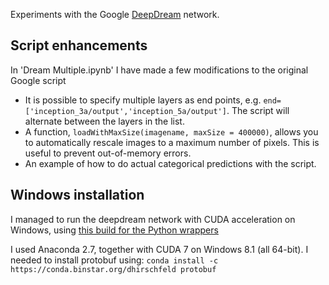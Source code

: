 Experiments with the Google [DeepDream](https://github.com/google/deepdream/blob/master/dream.ipynb) network.

## Script enhancements

In 'Dream Multiple.ipynb' I have made a few modifications to the original Google script
- It is possible to specify multiple layers as end points, e.g. `end= ['inception_3a/output','inception_5a/output']`. The script will alternate between the layers in the list.
- A function, `loadWithMaxSize(imagename, maxSize = 400000)`, allows you to automatically rescale images to a maximum number of pixels. This is useful to prevent out-of-memory errors.
- An example of how to do actual categorical predictions with the script.

## Windows installation

I managed to run the deepdream network with CUDA acceleration on Windows, using [this build for the Python wrappers](
https://github.com/drakh/caffe-win-python-anaconda/)

I used Anaconda 2.7, together with CUDA 7 on Windows 8.1 (all 64-bit). I needed to install protobuf using:
`conda install -c https://conda.binstar.org/dhirschfeld protobuf`
